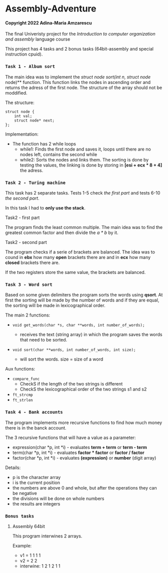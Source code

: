# Assembly-Adventure
#### Copyright 2022 Adina-Maria Amzarescu
The final Univeristy project for the _Introduction to computer organization and assembly_ language course

This project has 4 tasks and 2 bonus tasks (64bit-assembly and special instruction cpuid).

### `Task 1 - Album sort`

The main idea was to implement the **struct node* sort(int n, struct node* node)** function.
This function links the nodes in ascending order and returns the adress of the first node.
The structure of the array should not be moddified.

The structure:

    struct node {
        int val;
        struct node* next;
    };
    
Implementation:

 * The function has 2 while loops
    * while1: Finds the first node and saves it, 
      loops until there are no nodes left, 
      contains the second while
    * while2: Sorts the nodes and links them.
       The sorting is done by testing the values,
       the linking is done by storing in **[esi + ecx * 8 + 4]**
       the adress.

### `Task 2 - Turing machine`

This task has 2 separate tasks. Tests 1-5 check _the first part_
and tests 6-10 _the second part_.

In this task I had to **only use the stack**. 

Task2 - first part

The program finds the least common multiple.
The main idea was to find the greatest common factor and then divide
the _a * b_ by it.

Task2 - second part

The program checks if a serie of brackets are balanced.
The idea was to cound in **ebx** how many **open** brackets there are
and in **ecx** how many **closed** brackets there are.

If the two registers store the same value, the brackets are balanced.

### `Task 3 - Word sort`

Based on some given delimiters the program sorts the words using 
**qsort**.
At first the sorting will be made by the number of words and if
they are equal, the sorting will be made in lexicographical order.

The main 2 functions:

* `void get_words(char *s, char **words, int number_of_words);`
   * receives the text (string array) in which the program saves
      the words that need to be sorted. 
      
* `void sort(char **words, int number_of_words, int size);`
   * will sort the words. size = size of a word
   
   
Aux functions:

* `compare_func`
    * CheckS if the length of the two strings is different
    * CheckS the lexicographical order of the two strings s1 and s2
* `ft_strcmp`
* `ft_strlen`

### `Task 4 - Bank accounts`

The program implements more recursive functions to find how much money there is in the banck account.

The 3 recursive functions that will have a value as a parameter:

* expression(char *p, int *i) - evaluates **term + term** or **term - term**
* term(char *p, int *i) -  evaluates **factor * factor** or **factor / factor**
* factor(char *p, int *i) - evaluates **(expression)** or **number** (digit array)

Details:

* p is the character array
* i is the current position
* the numbers are above 0 and whole, but after the operations they can be negative
* the divisions will be done on whole numbers
* the results are integers

### `Bonus tasks`

1. Assembly 64bit
    
    This program interwines 2 arrays.
    
    Example:
    - v1 = 1 1 1 1
    - v2 = 2 2
    - interwine: 1 2 1 2 1 1
